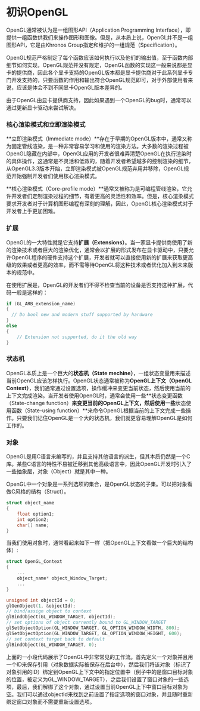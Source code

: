 # 初识OpenGL

OpenGL通常被认为是一组图形API（Application Programming Interface），即提供一组函数供我们来操作图形和图像。但是，从本质上说，OpenGL并不是一组图形API，它是由Khronos Group指定和维护的一组规范（Specification）。

OpenGL规范严格制定了每个函数应该如何执行以及他们的输出值，至于函数内部细节如何实现，OpenGL规范并没有规定，OpenGL函数的实现这一般来说都是显卡的提供商，因此各个显卡支持的OpenGL版本都是显卡提供商对于此系列显卡专门开发支持的，只要函数的作用和输出符合OpenGL规范即可，对于外部使用者来说，应该是体会不到不同显卡OpenGL版本差异的。

由于OpenGL由显卡提供商支持，因此如果遇到一个OpenGL的bug时，通常可以通过更新显卡驱动来尝试解决。

### 核心渲染模式和立即渲染模式

**立即渲染模式（Immediate mode）**存在于早期的OpenGL版本中，通常又称为固定管线渲染，是一种非常容易学习和使用的渲染方法。大多数的渲染过程被OpenGL隐藏在内部中，OpenGL应用的开发者很难弄清楚OpenGL在执行渲染时的具体操作，这通常是不灵活和低效的，随着开发者希望越多的控制渲染的细节，从OpenGL3.3版本开始，立即渲染模式被OpenGL规范弃用并移除，OpenGL规范开始强制开发者们使用核心渲染模式。

**核心渲染模式（Core-profile mode）**通常又被称为是可编程管线渲染，它允许开发者们定制渲染过程的细节，有着更高的灵活性和效率。但是，核心渲染模式要求开发者对于计算机图形编程有深刻的理解，因此，OpenGL核心渲染模式对于开发者上手更加困难。

### 扩展

OpenGL的一大特性就是它支持**扩展（Extensions）**。当一家显卡提供商使用了新的渲染技术或者巨大的渲染优化，通常会以扩展的形式发布在显卡驱动中，只要允许OpenGL程序的硬件支持这个扩展，开发者就可以直接使用新的扩展来获取更高级的效果或者更高的效率，而不需等待OpenGL将这种技术或者优化加入到未来版本的规范中。

在使用扩展是，OpenGL的开发者们不得不检查当前的设备是否支持这种扩展，代码一般是这样的：

```c++
if (GL_ARB_extension_name)
{
  // Do bool new and modern stuff supported by hardware
}
else
{
	// Extension not supported, do it the old way
}
```

### 状态机

OpenGL本质上是一个巨大的**状态机（State mechine）**，一组状态变量用来描述当前OpenGL应该怎样执行。OpenGL状态通常被称为**OpenGL上下文（OpenGL Context）**，我们通常通过设置选项，操作缓冲来变更当前状态，然后使用当前的上下文完成渲染。当开发者使用OpenGL时，通常会使用一些**状态变更函数（State-change function）**来变更当前的OpenGL上下文，然后使用一些**状态使用函数（State-using function）**来命令OpenGL根据当前的上下文完成一些操作。只要我们记住OpenGL是一个大的状态机，我们就更容易理解OpenGL是如何工作的。

### 对象

OpenGL是用C语言来编写的，并且支持其他语言的派生，但其本质仍然是一个C库。某些C语言的特性不易被迁移到其他高级语言中，因此OpenGL开发时引入了一些抽象层，对象（Object）就是其中一种。

OpenGL中一个对象是一系列选项的集合，是OpenGL状态的子集。可以把对象看做C风格的结构（Struct）。

```c++
struct object_name
{
	float option1;
	int option2;
	char[] name;
}
```

当我们使用对象时，通常看起来如下一样（把OpenGL上下文看做一个巨大的结构体）:

```c++
struct OpenGL_Context
{
	...
	object_name* object_Window_Target;
	...
}
```

```c++
unsigned int objectId = 0;
glGenObject(1, &objectId);
// bind/assign object to context
glBindObject(GL_WINDOW_TARGET, objectId);
// set options of object currently bound to GL_WINDOW_TARGET
glSetObjectOption(GL_WINDOW_TARGET, GL_OPTION_WINDOW_WIDTH, 800);
glSetObjectOption(GL_WINDOW_TARGET, GL_OPTION_WINDOW_HEIGHT, 600);
// set context target back to default
glBindObject(GL_WINDOW_TARGET, 0);
```

上面的一小段代码展示了OpenGL中非常常见的工作流。首先定义一个对象并且用一个ID来保存引用（对象数据实际被保存在后台中），然后我们将该对象（标识了对象引用的ID）绑定到OpenGL上下文中的指定位置中（例子中的是窗口目标对象的位置，被定义为GL_WINDOW_TARGET），之后我们设置了窗口对象的一些选项，最后，我们解绑了这个对象，通过设置当前OpenGL上下中窗口目标对象为空。我们可以通过objectId来找到之前设置了指定选项的窗口对象，并且随时重新绑定窗口对象而不需要重新设置选项。